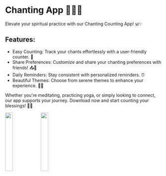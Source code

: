 # Chanting App 🧘‍♂️📱

Elevate your spiritual practice with our Chanting Counting App! 🕉️✨


## Features:

- Easy Counting: Track your chants effortlessly with a user-friendly counter. 🔢
- Share Preferences: Customize and share your chanting preferences with friends! 📤👫
- Daily Reminders: Stay consistent with personalized reminders. ⏰
- Beautiful Themes: Choose from serene themes to enhance your experience. 🎨🌌

Whether you're meditating, practicing yoga, or simply looking to connect, our app supports your journey. Download now and start counting your blessings! 🌟🙏





<p>
  <img src="https://github.com/user-attachments/assets/ac8aaa2e-e19c-4239-be8f-46261e8cc801" width="22%">
   <img src="https://github.com/user-attachments/assets/69260ec4-6694-408e-93b3-3e1fce44b8e4" width="22%">

  </p>

  
